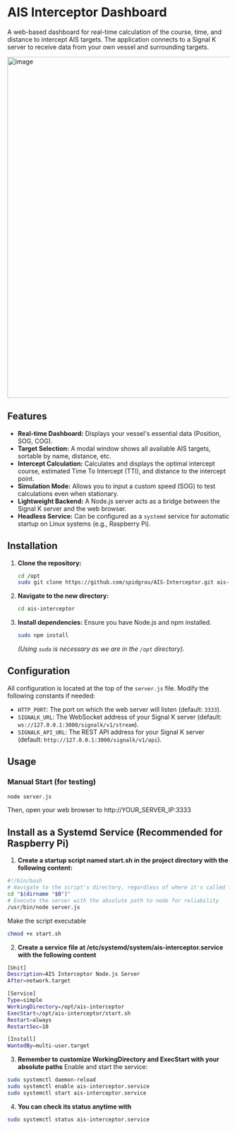 # AIS Interceptor Dashboard

A web-based dashboard for real-time calculation of the course, time, and distance to intercept AIS targets. The application connects to a Signal K server to receive data from your own vessel and surrounding targets.

<img width="958" height="771" alt="image" src="https://github.com/user-attachments/assets/9c318ece-f79c-41dc-8cd8-4526ad367483" />


## Features

- **Real-time Dashboard:** Displays your vessel's essential data (Position, SOG, COG).
- **Target Selection:** A modal window shows all available AIS targets, sortable by name, distance, etc.
- **Intercept Calculation:** Calculates and displays the optimal intercept course, estimated Time To Intercept (TTI), and distance to the intercept point.
- **Simulation Mode:** Allows you to input a custom speed (SOG) to test calculations even when stationary.
- **Lightweight Backend:** A Node.js server acts as a bridge between the Signal K server and the web browser.
- **Headless Service:** Can be configured as a `systemd` service for automatic startup on Linux systems (e.g., Raspberry Pi).

## Installation

1.  **Clone the repository:**
    ```bash
    cd /opt
    sudo git clone https://github.com/spidgrou/AIS-Interceptor.git ais-interceptor
    ```

2.  **Navigate to the new directory:**
    ```bash
    cd ais-interceptor
    ```

3.  **Install dependencies:**
    Ensure you have Node.js and npm installed.
    ```bash
    sudo npm install
    ```
    *(Using `sudo` is necessary as we are in the `/opt` directory).*

## Configuration

All configuration is located at the top of the `server.js` file. Modify the following constants if needed:
- `HTTP_PORT`: The port on which the web server will listen (default: `3333`).
- `SIGNALK_URL`: The WebSocket address of your Signal K server (default: `ws://127.0.0.1:3000/signalk/v1/stream`).
- `SIGNALK_API_URL`: The REST API address for your Signal K server (default: `http://127.0.0.1:3000/signalk/v1/api`).

## Usage

### Manual Start (for testing)
```bash
node server.js
```

Then, open your web browser to http://YOUR_SERVER_IP:3333



## Install as a Systemd Service (Recommended for Raspberry Pi)

1) **Create a startup script named start.sh in the project directory with the following content:**
```bash
#!/bin/bash
# Navigate to the script's directory, regardless of where it's called from
cd "$(dirname "$0")"
# Execute the server with the absolute path to node for reliability
/usr/bin/node server.js
```
Make the script executable
```bash
chmod +x start.sh
```

2) **Create a service file at /etc/systemd/system/ais-interceptor.service with the following content**
```bash
[Unit]
Description=AIS Interceptor Node.js Server
After=network.target

[Service]
Type=simple
WorkingDirectory=/opt/ais-interceptor
ExecStart=/opt/ais-interceptor/start.sh
Restart=always
RestartSec=10

[Install]
WantedBy=multi-user.target
```

3) **Remember to customize WorkingDirectory and ExecStart with your absolute paths**
Enable and start the service:
```bash
sudo systemctl daemon-reload
sudo systemctl enable ais-interceptor.service
sudo systemctl start ais-interceptor.service
```

4) **You can check its status anytime with**
```bash
sudo systemctl status ais-interceptor.service
```


